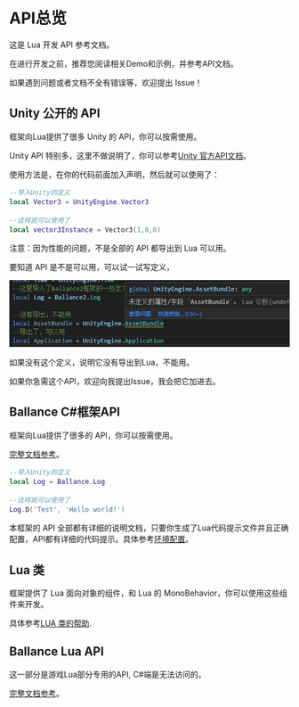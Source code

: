 # API总览

这是 Lua 开发 API 参考文档。

在进行开发之前，推荐您阅读相关Demo和示例，并参考API文档。

如果遇到问题或者文档不全有错误等，欢迎提出 Issue！

## Unity 公开的 API

框架向Lua提供了很多 Unity 的 API，你可以按需使用。

Unity API 特别多，这里不做说明了，你可以参考[Unity 官方API文档](https://docs.unity3d.com/Manual/index.html)。

使用方法是，在你的代码前面加入声明，然后就可以使用了：

```lua
--导入Unity的定义
local Vector3 = UnityEngine.Vector3

--这样就可以使用了
local vector3Instance = Vector3(1,0,0)
```

注意：因为性能的问题，不是全部的 API 都导出到 Lua 可以用。

要知道 API 是不是可以用，可以试一试写定义，

![图片](images/1.jpg)

如果没有这个定义，说明它没有导出到Lua，不能用。

如果你急需这个API，欢迎向我提出Issue，我会把它加进去。

## Ballance C#框架API

框架向Lua提供了很多的 API，你可以按需使用。

[完整文档参考](./cs-api/readme.md)。

```lua
--导入Unity的定义
local Log = Ballance.Log

--这样就可以使用了
Log.D('Test', 'Hello world!')
```

本框架的 API 全部都有详细的说明文档，只要你生成了Lua代码提示文件并且正确配置，API都有详细的代码提示。具体参考[环境配置](../SystemModding/readme.md#环境配置)。


## Lua 类

框架提供了 Lua 面向对象的组件，和 Lua 的 MonoBehavior，你可以使用这些组件来开发。

具体参考[LUA 类的帮助](../SystemModding/lua-class.md).

## Ballance Lua API

这一部分是游戏Lua部分专用的API, C#端是无法访问的。

[完整文档参考](./game-api/readme.md)。
